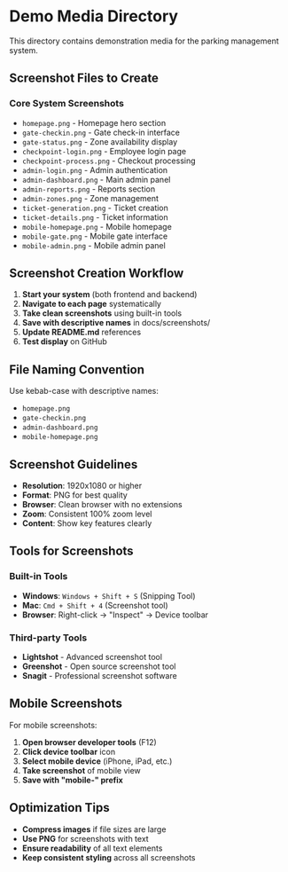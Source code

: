 # Demo Media Directory

This directory contains demonstration media for the parking management system.

## Screenshot Files to Create

### Core System Screenshots
- `homepage.png` - Homepage hero section
- `gate-checkin.png` - Gate check-in interface
- `gate-status.png` - Zone availability display
- `checkpoint-login.png` - Employee login page
- `checkpoint-process.png` - Checkout processing
- `admin-login.png` - Admin authentication
- `admin-dashboard.png` - Main admin panel
- `admin-reports.png` - Reports section
- `admin-zones.png` - Zone management
- `ticket-generation.png` - Ticket creation
- `ticket-details.png` - Ticket information
- `mobile-homepage.png` - Mobile homepage
- `mobile-gate.png` - Mobile gate interface
- `mobile-admin.png` - Mobile admin panel

## Screenshot Creation Workflow

1. **Start your system** (both frontend and backend)
2. **Navigate to each page** systematically
3. **Take clean screenshots** using built-in tools
4. **Save with descriptive names** in docs/screenshots/
5. **Update README.md** references
6. **Test display** on GitHub

## File Naming Convention

Use kebab-case with descriptive names:
- `homepage.png`
- `gate-checkin.png`
- `admin-dashboard.png`
- `mobile-homepage.png`

## Screenshot Guidelines

- **Resolution**: 1920x1080 or higher
- **Format**: PNG for best quality
- **Browser**: Clean browser with no extensions
- **Zoom**: Consistent 100% zoom level
- **Content**: Show key features clearly

## Tools for Screenshots

### Built-in Tools
- **Windows**: `Windows + Shift + S` (Snipping Tool)
- **Mac**: `Cmd + Shift + 4` (Screenshot tool)
- **Browser**: Right-click → "Inspect" → Device toolbar

### Third-party Tools
- **Lightshot** - Advanced screenshot tool
- **Greenshot** - Open source screenshot tool
- **Snagit** - Professional screenshot software

## Mobile Screenshots

For mobile screenshots:
1. **Open browser developer tools** (F12)
2. **Click device toolbar** icon
3. **Select mobile device** (iPhone, iPad, etc.)
4. **Take screenshot** of mobile view
5. **Save with "mobile-" prefix**

## Optimization Tips

- **Compress images** if file sizes are large
- **Use PNG** for screenshots with text
- **Ensure readability** of all text elements
- **Keep consistent styling** across all screenshots
